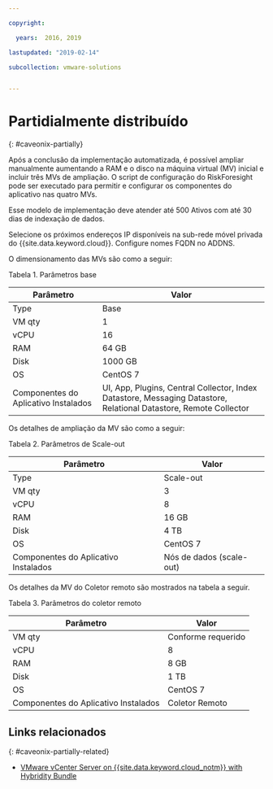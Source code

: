 ```yaml
---

copyright:

  years:  2016, 2019

lastupdated: "2019-02-14"

subcollection: vmware-solutions


---
```


# Partidialmente distribuído
{: #caveonix-partially}

Após a conclusão da implementação automatizada, é possível ampliar manualmente aumentando a RAM e o disco na máquina virtual (MV) inicial e incluir três MVs de ampliação. O script de configuração do RiskForesight pode ser executado para permitir e configurar os componentes do aplicativo nas quatro MVs.

Esse modelo de implementação deve atender até 500 Ativos com até 30 dias de indexação de dados.

Selecione os próximos endereços IP disponíveis na sub-rede móvel privada do {{site.data.keyword.cloud}}. Configure nomes FQDN no ADDNS.

O dimensionamento das MVs são como a seguir:

Tabela 1. Parâmetros base

|Parâmetro	|Valor|
|---|---|
|Type	|Base|
|VM qty	|1|
|vCPU	|16|
|RAM	|64 GB|
|Disk	|1000 GB|
|OS	|CentOS 7|
|Componentes do Aplicativo Instalados	|UI, App, Plugins, Central Collector, Index Datastore, Messaging Datastore, Relational Datastore, Remote Collector|

Os detalhes de ampliação da MV são como a seguir:

Tabela 2. Parâmetros de Scale-out

| Parâmetro	| Valor |
|---|---|
| Type	| Scale-out |
| VM qty	| 3 |
| vCPU	| 8 |
| RAM	| 16 GB |
| Disk	| 4 TB |
| OS	| CentOS 7 |
| Componentes do Aplicativo Instalados	| Nós de dados (scale-out) |

Os detalhes da MV do Coletor remoto são mostrados na tabela a seguir.

Tabela 3. Parâmetros do coletor remoto

|Parâmetro	|Valor|
|---|---|
|VM qty	|Conforme requerido|
|vCPU	|8|
|RAM	|8 GB|
|Disk	|1 TB|
|OS	|CentOS 7|
|Componentes do Aplicativo Instalados	|Coletor Remoto|

## Links relacionados
{: #caveonix-partially-related}

* [VMware vCenter Server on {{site.data.keyword.cloud_notm}} with Hybridity Bundle](/docs/services/vmwaresolutions/archiref/vcs?topic=vmware-solutions-vcs-hybridity-intro)

